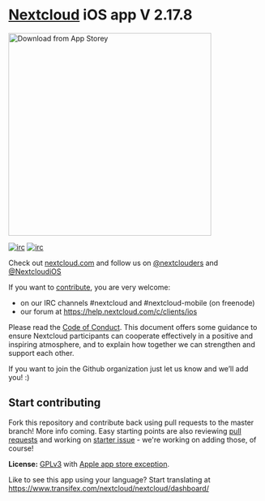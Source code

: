 # [Nextcloud](https://nextcloud.com)  iOS app V 2.17.8

[<img src="Animation.gif" 
      alt="Download from App Storey" 
      height="400">](https://itunes.apple.com/us/app/nextcloud/id1125420102?mt=8)

[![irc](https://img.shields.io/badge/IRC-%23nextcloud%20on%20freenode-orange.svg)](https://webchat.freenode.net/?channels=nextcloud)
[![irc](https://img.shields.io/badge/IRC-%23nextcloud--mobile%20on%20freenode-blue.svg)](https://webchat.freenode.net/?channels=nextcloud-mobile)

Check out [nextcloud.com](https://nextcloud.com) and follow us on [@nextclouders](https://twitter.com/nextclouders) and [@NextcloudiOS](https://twitter.com/NextcloudiOS)

If you want to [contribute](https://nextcloud.com/contribute/), you are very welcome: 

- on our IRC channels #nextcloud and #nextcloud-mobile (on freenode)
- our forum at https://help.nextcloud.com/c/clients/ios

Please read the [Code of Conduct](https://nextcloud.com/community/code-of-conduct/). This document offers some guidance to ensure Nextcloud participants can cooperate effectively in a positive and inspiring atmosphere, and to explain how together we can strengthen and support each other.

If you want to join the Github organization just let us know and we’ll add you! :)

## Start contributing
Fork this repository and contribute back using pull requests to the master branch! More info coming.
Easy starting points are also reviewing [pull requests](https://github.com/nextcloud/ios/pulls) and working on [starter issue](https://github.com/nextcloud/ios/issues?q=is%3Aopen+is%3Aissue+label%3A%22starter+issue%22) - we're working on adding those, of course!

**License:** [GPLv3](https://github.com/nextcloud/ios/blob/master/LICENSE) with [Apple app store exception](https://github.com/nextcloud/ios/blob/master/COPYING.iOS).

Like to see this app using your language? Start translating at https://www.transifex.com/nextcloud/nextcloud/dashboard/

